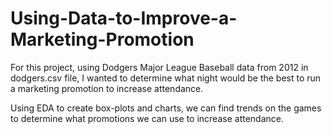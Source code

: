 # Using-Data-to-Improve-a-Marketing-Promotion

For this project, using Dodgers Major League Baseball data from 2012 in dodgers.csv file, I wanted to determine what night would be the best to run a marketing promotion to increase attendance.

Using EDA to create box-plots and charts, we can find trends on the games to determine what promotions we can use to increase attendance.
